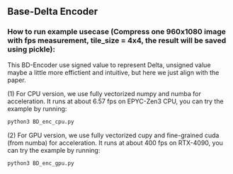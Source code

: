 ##  Base-Delta Encoder
### How to run example usecase (Compress one 960x1080 image with fps measurement, tile_size = 4x4, the result will be saved using pickle):

This BD-Encoder use signed value to represent Delta, unsigned value maybe a little more effictient and intuitive, but here we just align with the paper.

(1) For CPU version, we use fully vectorized numpy and numba for acceleration. It runs at about 6.57 fps on EPYC-Zen3 CPU, you can try the example by running:
```bash
python3 BD_enc_cpu.py 
```

(2) For GPU version, we use fully vectorized cupy and fine-grained cuda (from numba) for acceleration. It runs at about 400 fps on RTX-4090, you can try the example by running:
```bash
python3 BD_enc_gpu.py
```
